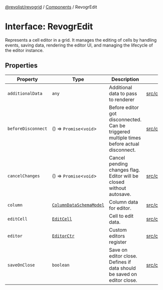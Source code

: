 [@revolist/revogrid](README.md) / [Components](Namespace.Components.md) / RevogrEdit

# Interface: RevogrEdit

Represents a cell editor in a grid.
It manages the editing of cells by handling events, saving data, rendering the editor UI,
and managing the lifecycle of the editor instance.

## Properties

| Property | Type | Description | Defined in |
| ------ | ------ | ------ | ------ |
| `additionalData` | `any` | Additional data to pass to renderer | [src/components.d.ts:363](https://github.com/revolist/revogrid/blob/69db770b4dd0e83354c8d987e03567beaf944291/src/components.d.ts#L363) |
| `beforeDisconnect` | () => `Promise`\<`void`\> | Before editor got disconnected. Can be triggered multiple times before actual disconnect. | [src/components.d.ts:367](https://github.com/revolist/revogrid/blob/69db770b4dd0e83354c8d987e03567beaf944291/src/components.d.ts#L367) |
| `cancelChanges` | () => `Promise`\<`void`\> | Cancel pending changes flag. Editor will be closed without autosave. | [src/components.d.ts:371](https://github.com/revolist/revogrid/blob/69db770b4dd0e83354c8d987e03567beaf944291/src/components.d.ts#L371) |
| `column` | [`ColumnDataSchemaModel`](TypeAlias.ColumnDataSchemaModel.md) | Column data for editor. | [src/components.d.ts:375](https://github.com/revolist/revogrid/blob/69db770b4dd0e83354c8d987e03567beaf944291/src/components.d.ts#L375) |
| `editCell` | [`EditCell`](TypeAlias.EditCell.md) | Cell to edit data. | [src/components.d.ts:379](https://github.com/revolist/revogrid/blob/69db770b4dd0e83354c8d987e03567beaf944291/src/components.d.ts#L379) |
| `editor` | [`EditorCtr`](TypeAlias.EditorCtr.md) | Custom editors register | [src/components.d.ts:383](https://github.com/revolist/revogrid/blob/69db770b4dd0e83354c8d987e03567beaf944291/src/components.d.ts#L383) |
| `saveOnClose` | `boolean` | Save on editor close. Defines if data should be saved on editor close. | [src/components.d.ts:387](https://github.com/revolist/revogrid/blob/69db770b4dd0e83354c8d987e03567beaf944291/src/components.d.ts#L387) |
